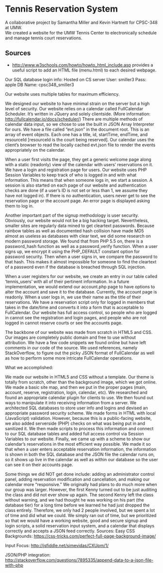 # Tennis Reservation System

A collaborative project by Samantha Miller and Kevin Hartnett for CPSC-348 at UMW.  
We created a website for the UMW Tennis Center to electronically schedule and manage tennis court reservations.

## Sources

* http://www.w3schools.com/howto/howto_html_include.asp provides a useful script to add an HTML file (menu.html) to each desired webpage.

Our SQL database login info:
Hosted on CS server
User: smiller3
Pass: apple
DB Name: cpsc348_smiller3

Our website uses multiple tables for maximum efficiency.

We designed our website to have minimal strain on the server but a high level of security. Our website relies on a calendar called FullCalendar Scheduler. It’s written in JQuery and solely clientside. (More information: http://fullcalendar.io/docs/scheduler/) There are multiple methods of calendar data input, so we chose to use the built in JSON Array Interpreter for ours. We have a file called “evt.json” in the document root. This is an array of event objects. Each one has a title, id, startTime, endTime, and resourceId [resourceId is the court being reserved]. Our calendar uses the client’s browser to read the locally cached evt.json file to render the events appropriately on the calendar.

When a user first visits the page, they get a generic welcome page along with a static (readonly) view of the calendar with users’ reservations on it. We have a login and registration page for users. Our website uses PHP Session Variables to keep track of who is logged in and with what information. This means that when someone logs in, we start a session. A session is also started on each page of our website and authentication checks are done (if a user’s ID is not set or less than 1, we assume they have not logged in). If there is no authentication, users never get to see the reservation page or the account page. An error page is displayed asking them to log in.

Another important part of the signup methodology is user security. Obviously, our website would not be a big hacking target. Nevertheless, smaller sites are regularly data mined to get cleartext passwords. Because rainbow tables as well as documented hash collision have made MD5 almost as useless as databases with clear text, we did some research on modern password storage. We found that from PHP 5.5 on, there is a password_hash function as well as a password_verify function. When a user signs up, we encrypt it using the PHP_DEFAULT constant option for password security. Then when a user signs in, we compare the password to that hash. This makes it almost impossible for someone to find the cleartext of a password even if the database is breached through SQL injection.

When a user registers for our website, we create an entry in our table called ‘tennis_users’ with all of their pertinent information. In a future implementation, we would extend our account.php page to have options to alter the account and save it to the database. Currently, the account page is readonly. When a user logs in, we use their name as the title of their reservations. We have a reservation script only for logged in members that takes in the date/time and converts it into a form that is acceptable to FullCalendar. Our website has full access control, so people who are logged in cannot see the registration and login pages, and people who are not logged in cannot reserve courts or see the accounts page.

The backbone of our website was made from scratch in HTML5 and CSS. Our images are completely public domain and free to use without attribution. We have a few code snippets we found online but have left comments in our code of the source. We used references, namely StackOverflow, to figure out the picky JSON format of FullCalendar as well as how to perform some more intricate FullCalendar operations.


What we accomplished:

We made our website in HTML5 and CSS without a template. Our theme is totally from scratch, other than the background image, which we got online. We made a basic site map, and then we put in the proper pages (main, account, reserve, registration, login, calendar, etc). We researched and found an appropriate calendar plugin for clients to use. We then found out ways to manipulate it into receiving information from a server. We architected SQL databases to store user info and logins and devised an appropriate password security scheme. We made forms in HTML with local (JavaScript) validation. However, because this is a public-facing website, we also added serverside (PHP) checks on what was being put in and sanitized it. We then made scripts to process this information and connect to our SQL database tables and added full access control via Session Variables to our website. Finally, we came up with a scheme to show our calendar’s reservations in the most efficient way possible. We made it so that when a user enters acceptable reservation information, the information is shown in both the SQL database and the JSON file the calendar runs on, so it shows up live in the calendar as well as within our database so the user can see it on their accounts page.

Some things we did NOT get done include: adding an administrator control panel, adding reservation modification and cancellation, and making our calendar more “responsive.” We originally had plans to do much more when our group was larger. However, the first Kenny turned out to be just auditing the class and did not ever show up again. The second Kenny left the class without warning, and we had thought he was working on his part (the database tier) for a long time before we learned he had just dropped the class entirely. Therefore, we only had 2 people involved, but we spent a lot of time and did what we could. We simply ran out of time, but we prioritized so that we would have a working website, good and secure signup and login scripts, a solid reservation input system, and a calendar that displays correctly and accepts a JSON feed correctly.
Sources: 
Easy CSS Backgrounds: https://css-tricks.com/perfect-full-page-background-image/ 

Input Focus: http://jsfiddle.net/simevidas/CXUpm/1/

JSON/PHP integration: http://stackoverflow.com/questions/7895335/append-data-to-a-json-file-with-php

